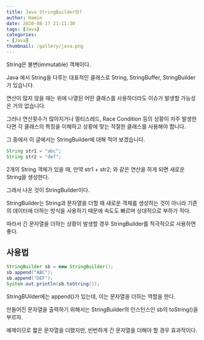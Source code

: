```yaml
---
title: Java StringBuilder란?
author: Hamin
date: 2020-08-17 21:11:30
tags: [Java]
categories:
- [Java]
thumbnail: /gallery/java.png
---
```


String은 불변(immutable) 객체이다.

Java 에서 String을 다루는 대표적인 클래스로 String, StringBuffer, StringBuilder가 있습니다.

<!--more-->

연산이 많지 않을 때는 위에 나열된 어떤 클래스를 사용하더라도 이슈가 발생할 가능성은 거의 없습니다.

그러나 연산횟수가 많아지거나 멀티스레드, Race Condition 등의 상황이 자주 발생한다면 각 클래스의 특징을 이해하고 상황에 맞는 적절한 클래스를 사용해야 합니다.

그 중에서 이 글에서는 StringBuilder에 대해 적어 보겠습니다.

~~~java
String str1 = "abc";
String str2 = "def";
~~~

2개의 String 객체가 있을 때, 만약 str1 + str2; 와 같은 연산을 하게 되면 새로운 String을 생성한다.

그래서 나온 것이 StringBuilder이다.

StringBuilder는 String과 문자열을 더할 때 새로운 객체를 생성하는 것이 아니라 기존의 데이터에 더하는 방식을 사용하기 때문에 속도도 빠르며 상대적으로 부하가 적다.

따라서 긴 문자열을 더하는 상황이 발생할 경우 StringBuilder를 적극적으로 사용하면 좋다.

## 사용법

~~~java
StringBuilder sb = new StringBuilder();
sb.append("ABC");
sb.append("DEF");
System.out.println(sb.toString());
~~~

StringBUilder에는 append()가 있는데, 이는 문자열을 더하는 역할을 한다.

만들어진 문자열을 출력하기 위해서는 StringBuilder의 인스턴스인 sb의 toString()을 부르자.

예제이므로 짧은 문자열을 더했지만, 빈번하게 긴 문자열을 더해야 할 경우 효과적이다.
